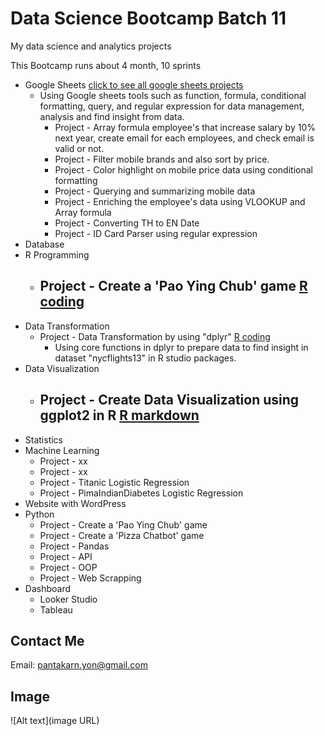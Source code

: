 # Data Science Bootcamp Batch 11
My data science and analytics projects

This Bootcamp runs about 4 month, 10 sprints

 - Google Sheets [click to see all google sheets projects](link)
   - Using Google sheets tools such as function, formula, conditional formatting, query, and regular expression for data management, analysis and find insight from data.
     - Project - Array formula employee's that increase salary by 10% next year, create email for each employees, and check email is valid or not.
     - Project - Filter mobile brands and also sort by price.
     - Project - Color highlight on mobile price data using conditional formatting
     - Project - Querying and summarizing mobile data
     - Project - Enriching the employee's data using VLOOKUP and Array formula
     - Project - Converting TH to EN Date
     - Project - ID Card Parser using regular expression
 - Database
 - R Programming
   - Project - Create a 'Pao Ying Chub' game [R coding](link)
     - 
 - Data Transformation
   - Project - Data Transformation by using "dplyr" [R coding](link)
     - Using core functions in dplyr to prepare data to find insight in dataset "nycflights13" in R studio packages.
 - Data Visualization
   - Project - Create Data Visualization using ggplot2 in R [R markdown](link)
     - 
 - Statistics
 - Machine Learning
   - Project - xx
   - Project - xx
   - Project - Titanic Logistic Regression
   - Project - PimaIndianDiabetes Logistic Regression
 - Website with WordPress
 - Python
   - Project - Create a 'Pao Ying Chub' game
   - Project - Create a 'Pizza Chatbot' game
   - Project - Pandas
   - Project - API
   - Project - OOP
   - Project - Web Scrapping
 - Dashboard
   - Looker Studio
   - Tableau

## Contact Me
Email: pantakarn.yon@gmail.com  

## Image
![Alt text](image URL)
